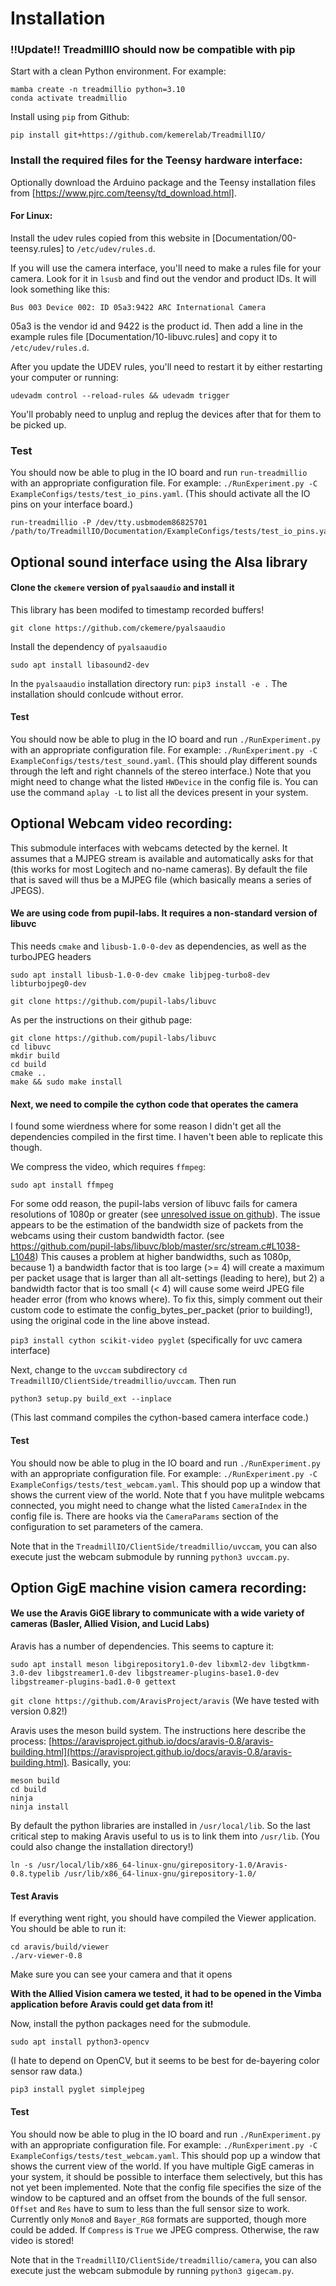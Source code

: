 # Installation

### !!Update!! TreadmillIO should now be compatible with pip
Start with a clean Python environment. For example:
```
mamba create -n treadmillio python=3.10
conda activate treadmillio
```

Install using `pip` from Github:
```
pip install git+https://github.com/kemerelab/TreadmillIO/
```

### Install the required files for the Teensy hardware interface:
Optionally download the Arduino package and the Teensy installation files from
[https://www.pjrc.com/teensy/td_download.html].

#### For Linux:
Install the udev rules copied from this website in
[Documentation/00-teensy.rules] to `/etc/udev/rules.d`.

If you will use the camera interface, you'll need to make a rules file for your
camera. Look for it in `lsusb` and find out the vendor and product IDs. It will
look something like this:

`Bus 003 Device 002: ID 05a3:9422 ARC International Camera`

05a3 is the vendor id and 9422 is the product id. Then add a line in the example
rules file [Documentation/10-libuvc.rules] and copy it to `/etc/udev/rules.d`.

After you update the UDEV rules, you'll need to restart it by either restarting
your computer or running:

`udevadm control --reload-rules && udevadm trigger`

You'll probably need to unplug and replug the devices after that for them to
be picked up.

### Test
You should now be able to plug in the IO board and run `run-treadmillio` with
an appropriate configuration file.  For example: 
`./RunExperiment.py -C ExampleConfigs/tests/test_io_pins.yaml`. (This should 
activate all the IO pins on your interface board.)

```
run-treadmillio -P /dev/tty.usbmodem86825701 /path/to/TreadmillIO/Documentation/ExampleConfigs/tests/test_io_pins.yaml
```

## Optional sound interface using the Alsa library
#### Clone the `ckemere` version of `pyalsaaudio` and install it
This library has been modifed to timestamp recorded buffers!

`git clone https://github.com/ckemere/pyalsaaudio`

Install the dependency of `pyalsaaudio`

`sudo apt install libasound2-dev`

In the `pyalsaaudio` installation directory run: `pip3 install -e .`
The installation should conlcude without error.

#### Test
You should now be able to plug in the IO board and run `./RunExperiment.py` with
an appropriate configuration file. For example: 
`./RunExperiment.py -C ExampleConfigs/tests/test_sound.yaml`. (This should 
play different sounds through the left and right channels of the stereo interface.)
Note that you might need to change what the listed `HWDevice` in the config file is.
You can use the command `aplay -L` to list all the devices present in your system.

## Optional Webcam video recording: 
This submodule interfaces with webcams detected by the kernel. It assumes that a
MJPEG stream is available and automatically asks for that (this works for most Logitech
and no-name cameras). By default the file that is saved will thus be a MJPEG file
(which basically means a series of JPEGS).

#### We are using code from pupil-labs. It requires a non-standard version of libuvc
This needs `cmake` and `libusb-1.0-0-dev` as dependencies, as well as the turboJPEG headers

`sudo apt install libusb-1.0-0-dev cmake libjpeg-turbo8-dev libturbojpeg0-dev` 

`git clone https://github.com/pupil-labs/libuvc`

As per the instructions on their github page:
```
git clone https://github.com/pupil-labs/libuvc
cd libuvc
mkdir build
cd build
cmake .. 
make && sudo make install
```


#### Next, we need to compile the cython code that operates the camera

I found some wierdness where for some reason I didn't get all the dependencies
compiled in the first time. I haven't been able to replicate this though.

We compress the video, which requires `ffmpeg`:

`sudo apt install ffmpeg`

For some odd reason, the pupil-labs version of libuvc fails for camera resolutions of 1080p or greater (see [unresolved issue on github](https://github.com/pupil-labs/pyuvc/issues/73)). The issue appears to be the estimation of the bandwidth size of packets from the webcams using their custom bandwidth factor. (see https://github.com/pupil-labs/libuvc/blob/master/src/stream.c#L1038-L1048) This causes a problem at higher bandwidths, such as 1080p, because 1) a bandwidth factor that is too large (>= 4) will create a maximum per packet usage that is larger than all alt-settings (leading to here), but 2) a bandwidth factor that is too small (< 4) will cause some weird JPEG file header error (from who knows where). To fix this, simply comment out their custom code to estimate the config_bytes_per_packet (prior to building!), using the original code in the line above instead. 

`pip3 install cython scikit-video pyglet` (specifically for uvc camera interface)

Next, change to the `uvccam` subdirectory `cd TreadmillIO/ClientSide/treadmillio/uvccam`. Then run

```
python3 setup.py build_ext --inplace
```
(This last command compiles the cython-based camera interface code.)

#### Test
You should now be able to plug in the IO board and run `./RunExperiment.py` with
an appropriate configuration file. For example: 
`./RunExperiment.py -C ExampleConfigs/tests/test_webcam.yaml`. This should pop up
a window that shows the current view of the world. Note that f you have mulitple
webcams connected, you might need to change what the listed `CameraIndex` in the 
config file is. There are hooks via the `CameraParams` section of the configuration
to set parameters of the camera.

Note that in the `TreadmillIO/ClientSide/treadmillio/uvccam`, you can also execute
just the webcam submodule by running `python3 uvccam.py`.

## Option GigE machine vision camera recording:
#### We use the Aravis GiGE library to communicate with a wide variety of cameras (Basler, Allied Vision, and Lucid Labs)

Aravis has a number of dependencies. This seems to capture it:

`sudo apt install meson libgirepository1.0-dev libxml2-dev libgtkmm-3.0-dev libgstreamer1.0-dev libgstreamer-plugins-base1.0-dev libgstreamer-plugins-bad1.0-0 gettext`

`git clone https://github.com/AravisProject/aravis` (We have tested with version 0.82!)

Aravis uses the meson build system. The instructions here describe the process:
[https://aravisproject.github.io/docs/aravis-0.8/aravis-building.html](https://aravisproject.github.io/docs/aravis-0.8/aravis-building.html).
Basically, you:
```
meson build
cd build
ninja
ninja install
```

By default the python libraries are installed in `/usr/local/lib`. So the last critical
step to making Aravis useful to us is to link them into `/usr/lib`. (You could also
change the installation directory!)
```
ln -s /usr/local/lib/x86_64-linux-gnu/girepository-1.0/Aravis-0.8.typelib /usr/lib/x86_64-linux-gnu/girepository-1.0/
```

#### Test Aravis
If everything went right, you should have compiled the Viewer application. You should be able to run it:
```
cd aravis/build/viewer
./arv-viewer-0.8
```
Make sure you can see your camera and that it opens

**With the Allied Vision camera we tested, it had to be opened in the Vimba application
before Aravis could get data from it!**

Now, install the python packages need for the submodule.

`sudo apt install python3-opencv`

(I hate to depend on OpenCV, but it seems to be best for de-bayering color sensor raw data.)

`pip3 install pyglet simplejpeg`

#### Test
You should now be able to plug in the IO board and run `./RunExperiment.py` with
an appropriate configuration file. For example: 
`./RunExperiment.py -C ExampleConfigs/tests/test_webcam.yaml`. This should pop up
a window that shows the current view of the world. If you have multiple GigE cameras
in your system, it should be possible to interface them selectively, but this has
not yet been implemented. Note that the config file specifies the size of the window
to be captured and an offset from the bounds of the full sensor. `Offset` and `Res` 
have to sum to less than the full sensor size to work. Currently only `Mono8` and
`Bayer_RG8` formats are supported, though more could be added. If `Compress` is `True`
we JPEG compress. Otherwise, the raw video is stored!

Note that in the `TreadmillIO/ClientSide/treadmillio/camera`, you can also execute
just the webcam submodule by running `python3 gigecam.py`.
